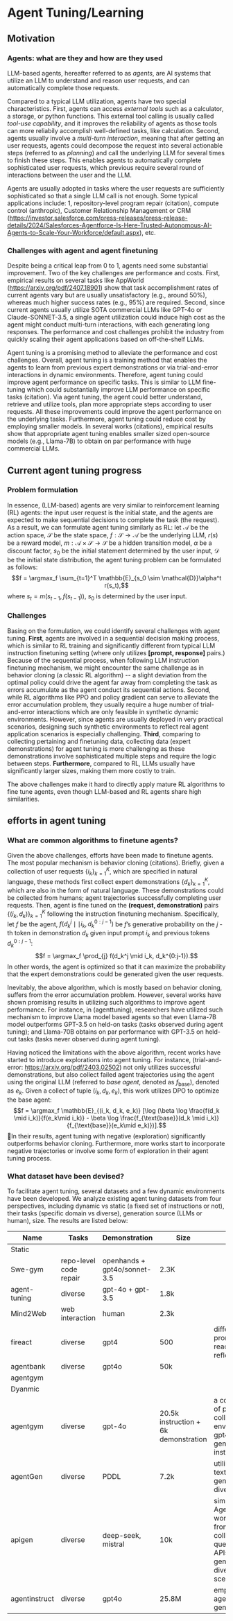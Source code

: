 # Agent Tuning/Learning
## Motivation
### Agents: what are they and how are they used
LLM-based agents, hereafter referred to as *agents*, are AI systems that utilize an LLM to understand and reason user requests, and can automatically complete those requests. 

Compared to a typical LLM utilization, agents have two special characteristics. First, agents can access *external tools* such as a calculator, a storage, or python functions. This external tool calling is usually called *tool-use capability*, and it improves the reliability of agents as those tools can more reliabily accomplish well-defined tasks, like calculation. Second, agents usually involve a *multi-turn interaction*, meaning that after getting an user requests, agents could decompose the request into several actionable steps (referred to as *planning*) and call the underlying LLM for several times to finish these steps. This enables agents to automatically complete sophisticated user requests, which previous require several round of interactions between the user and the LLM.

Agents are usually adopted in tasks where the user requests are sufficiently sophisticated so that a single LLM call is not enough. Some typical applications include: 1, repository-level program repair (citation), compute control (anthropic), Customer Relationship Management or CRM (https://investor.salesforce.com/press-releases/press-release-details/2024/Salesforces-Agentforce-Is-Here-Trusted-Autonomous-AI-Agents-to-Scale-Your-Workforce/default.aspx), etc. 

### Challenges with agent and agent finetuning
Despite being a critical leap from 0 to 1, agents need some substantial improvement. Two of the key challenges are performance and costs. First, empirical results on several tasks like AppWorld (https://arxiv.org/pdf/2407.18901) show that task accomplishment rates of current agents vary but are usually unsatisfactory (e.g., around 50%), whereas much higher success rates (e.g., 95%) are required. Second, since current agents usually utilize SOTA commercial LLMs like GPT-4o or Claude-SONNET-3.5, a single agent utilization could induce high cost as the agent might conduct multi-turn interactions, with each generating long responses. The performance and cost challenges prohibit the industry from quickly scaling their agent applications based on off-the-shelf LLMs. 

Agent tuning is a promising method to alleviate the performance and cost challenges. Overall, agent tuning is a training method that enables the agents to learn from previous expert demonstrations or via trial-and-error interactions in dynamic environments. Therefore, agent tuning could improve agent performance on specific tasks. This is similar to LLM fine-tuning which could substantially improve LLM performance on specific tasks (citation). Via agent tuning, the agent could better understand, retrieve and utilize tools, plan more appropriate steps according to user requests. All these improvements could improve the agent performance on the underlying tasks. Furthermore, agent tuning could reduce cost by employing smaller models. In several works (citations), empirical results show that appropriate agent tuning enables smaller sized open-source models (e.g., Llama-7B) to obtain on par performance with huge commercial LLMs. 

## Current agent tuning progress
### Problem formulation
In essence, (LLM-based) agents are very similar to reinforcement learning (RL) agents: the input user request is the initial state, and the agents are expected to make sequential decisions to complete the task (the request). As a result, we can formulate agent tuning similarly as RL: let $\mathcal{A}$ be the action space, $\mathcal{S}$ be the state space,  $f: \mathcal{S} \rightarrow \mathcal{A}$ be the underlying LLM, $r(s)$ be a reward model, $m: \mathcal{A} \times \mathcal{S} \rightarrow \mathcal{S}$ be a hidden transition model, $\alpha$ be a discount factor, $s_0$ be the initial statement determined by the user input, $\mathcal{D}$ be the initial state distribution, the agent tuning problem can be formulated as follows: $$f = \argmax_f \sum_{t=1}^T \mathbb{E}_{s_0 \sim \mathcal{D}}\alpha^t r(s_t),$$ where $s_t = m(s_{t-1}, f(s_{t-1}))$, $s_0$ is determined by the user input.

### Challenges
Basing on the formulation, we could identify several challenges with agent tuning. **First**, agents are involved in a sequential decision making process, which is similar to RL training and significantly different from typical LLM instruction finetuning setting (where only utilizes **[prompt, response]** pairs.) Because of the sequential process, when following LLM instruction finetuning mechanism, we might encounter the same challenge as in behavior cloning (a classic RL algorithm) -- a slight deviation from the optimal policy could drive the agent far away from completing the task as errors accumulate as the agent conduct its sequential actions. Second, while RL algorithms like PPO and policy gradient can serve to alleviate the error accumulation problem, they usually require a huge number of trial-and-error interactions which are only feasible in synthetic dynamic environments. However, since agents are usually deployed in very practical scenarios, designing such synthetic environments to reflect real agent application scenarios is especially challenging. **Third**, comparing to collecting pertaining and finetuning data, collecting data (expert demonstrations) for agent tuning is more challenging as  these demonstrations involve sophisticated multiple steps and require the logic between steps. **Furthermore**, compared to RL, LLMs usually have significantly larger sizes, making them more costly to train. 

The above challenges make it hard to directly apply mature RL algorithms to fine tune agents, even though LLM-based and RL agents share high similarities.

## efforts in agent tuning
### What are common algorithms to finetune agents?
Given the above challenges, efforts have been made to finetune agents. The most popular mechanism is behavior cloning (citations). Briefly, given a collection of user requests $\{i_k\}_{k=1}^K$, which are specified in natural language, these methods first collect expert demonstrations $\{d_k\}_{k=1}^K$, which are also in the form of natural language. These demonstrations could be collected from humans; agent trajectories successfully completing user requests. Then, agent is fine tuned on the **(request, demonstration)** pairs $\{(i_k, d_k)\}_{k=1}^K$ following the instruction finetuning mechanism. Specifically, let $f$ be the agent, $f(d_k^j \mid \mid i_k, d_k^{0:j-1})$ be $f$’s generative probability on the  $j$ -th token in demonstration $d_k$ given input prompt $i_k$ and previous tokens $d_k^{0:j-1}$: $$f = \argmax_f \prod_{j} f(d_k^j \mid i_k, d_k^{0:j-1}).$$ In other words, the agent is optimized so that it can maximize the probability that the expert demonstrations could be generated given the user requests. 

Inevitably, the above algorithm, which is mostly based on behavior cloning, suffers from the error accumulation problem. However, several works have shown promising results in utilizing such algorithms to improve agent performance. For instance, in (agenttuning), researchers have utilized such mechanism to improve Llama model based agents so that even Llama-7B model outperforms GPT-3.5 on held-on tasks (tasks observed during agent tuning); and Llama-70B obtains on par performance with GPT-3.5 on held-out tasks (tasks never observed during agent tuning).

Having noticed the limitations with the above algorithm, recent works have started to introduce explorations into agent tuning. For instance, (trial-and-error: https://arxiv.org/pdf/2403.02502) not only utilizes successful demonstrations, but also collect failed agent trajectories using the agent using the original LLM (referred to *base agent*, denoted as $f_{\text{base}}$), denoted as $e_k$. Given a collect of tuple $(i_k, d_k, e_k)$, this work utilizes DPO to optimize the base agent: $$f = \argmax_f \mathbb{E}_{(i_k, d_k, e_k)} [\log (\beta \log \frac{f(d_k \mid i_k)}{f(e_k\mid i_k)} - \beta \log \frac{f_{\text{base}}(d_k \mid i_k)}{f_{\text{base}}(e_k\mid e_k)})].$$  In their results, agent tuning with negative (exploration) significantly outperforms behavior cloning. Furthermore, more works start to incorporate negative trajectories or involve some form of exploration in their agent tuning process.

### What dataset have been devised?
To facilitate agent tuning, several datasets and a few dynamic environments have been developed. We analyze existing agent tuning datasets from four perspectives, including dynamic vs static (a fixed set of instructions or not), their tasks (specific domain vs diverse), generation source (LLMs or human), size. The results are listed below:

| Name          | Tasks                  | Demonstration                | Size                                 | Remark                                                                                                              |
|---------------|------------------------|------------------------------|--------------------------------------|---------------------------------------------------------------------------------------------------------------------|
| Static        |                        |                              |                                      |                                                                                                                     |
| Swe-gym       | repo-level code repair | openhands + gpt4o/sonnet-3.5 | 2.3K                                 |                                                                                                                     |
| agent-tuning  | diverse                | gpt-4o + gpt-3.5             | 1.8k                                 |                                                                                                                     |
| Mind2Web      | web interaction        | human                        | 2.3k                                 |                                                                                                                     |
| fireact       | diverse                | gpt4                         | 500                                  | different prompting: react, CoT, reflextion                                                                         |
| agentbank     | diverse                | gpt4o                        | 50k                                  |                                                                                                                     |
| agentgym      |                        |                              |                                      |                                                                                                                     |
| Dyanmic       |                        |                              |                                      |                                                                                                                     |
| agentgym      | diverse                | gpt-4o                       | 20.5k instruction + 6k demonstration | a combination of previously collected environment + gpt4o generation instructions                                   |
| agentGen      | diverse                | PDDL                         | 7.2k                                 | utilize domain texts to generate diverse tasks                                                                      |
| apigen        | diverse                | deep-seek, mistral           | 10k                                  | similar to AgentGen, this work samples from a collection of questions, and APIs to generate diverse scenarios/tasks |
| agentinstruct | diverse                | gpt4o                        | 25.8M                                | employ an agent to generate tasks;                                                                                  |


